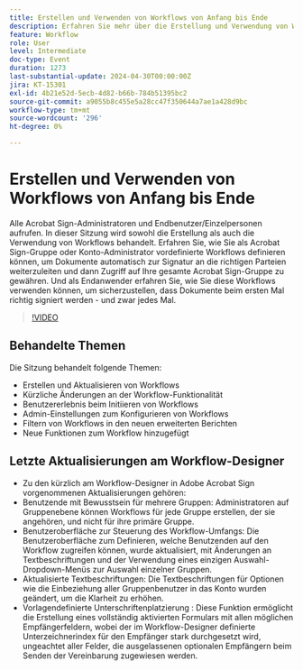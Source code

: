 ```yaml
---
title: Erstellen und Verwenden von Workflows von Anfang bis Ende
description: Erfahren Sie mehr über die Erstellung und Verwendung von Workflows.
feature: Workflow
role: User
level: Intermediate
doc-type: Event
duration: 1273
last-substantial-update: 2024-04-30T00:00:00Z
jira: KT-15301
exl-id: 4b21e52d-5ecb-4d82-b66b-784b51395bc2
source-git-commit: a9055b8c455e5a28cc47f350644a7ae1a428d9bc
workflow-type: tm+mt
source-wordcount: '296'
ht-degree: 0%

---
```


# Erstellen und Verwenden von Workflows von Anfang bis Ende

Alle Acrobat Sign-Administratoren und Endbenutzer/Einzelpersonen aufrufen. In dieser Sitzung wird sowohl die Erstellung als auch die Verwendung von Workflows behandelt. Erfahren Sie, wie Sie als Acrobat Sign-Gruppe oder Konto-Administrator vordefinierte Workflows definieren können, um Dokumente automatisch zur Signatur an die richtigen Parteien weiterzuleiten und dann Zugriff auf Ihre gesamte Acrobat Sign-Gruppe zu gewähren. Und als Endanwender erfahren Sie, wie Sie diese Workflows verwenden können, um sicherzustellen, dass Dokumente beim ersten Mal richtig signiert werden - und zwar jedes Mal.

>[!VIDEO](https://video.tv.adobe.com/v/3428192/?learn=on)

## Behandelte Themen

Die Sitzung behandelt folgende Themen:

* Erstellen und Aktualisieren von Workflows
* Kürzliche Änderungen an der Workflow-Funktionalität
* Benutzererlebnis beim Initiieren von Workflows
* Admin-Einstellungen zum Konfigurieren von Workflows
* Filtern von Workflows in den neuen erweiterten Berichten
* Neue Funktionen zum Workflow hinzugefügt

## Letzte Aktualisierungen am Workflow-Designer

* Zu den kürzlich am Workflow-Designer in Adobe Acrobat Sign vorgenommenen Aktualisierungen gehören:
* Benutzende mit Bewusstsein für mehrere Gruppen: Administratoren auf Gruppenebene können Workflows für jede Gruppe erstellen, der sie angehören, und nicht für ihre primäre Gruppe.
* Benutzeroberfläche zur Steuerung des Workflow-Umfangs: Die Benutzeroberfläche zum Definieren, welche Benutzenden auf den Workflow zugreifen können, wurde aktualisiert, mit Änderungen an Textbeschriftungen und der Verwendung eines einzigen Auswahl-Dropdown-Menüs zur Auswahl einzelner Gruppen.
* Aktualisierte Textbeschriftungen: Die Textbeschriftungen für Optionen wie die Einbeziehung aller Gruppenbenutzer in das Konto wurden geändert, um die Klarheit zu erhöhen.
* Vorlagendefinierte Unterschriftenplatzierung : Diese Funktion ermöglicht die Erstellung eines vollständig aktivierten Formulars mit allen möglichen Empfängerfeldern, wobei der im Workflow-Designer definierte Unterzeichnerindex für den Empfänger stark durchgesetzt wird, ungeachtet aller Felder, die ausgelassenen optionalen Empfängern beim Senden der Vereinbarung zugewiesen werden.
